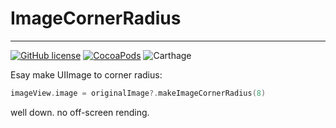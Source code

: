 # ImageCornerRadius
---
[![GitHub license](https://img.shields.io/badge/license-MIT-blue.svg)](https://raw.githubusercontent.com/Tuccuay/ImageCornerRadius/master/LICENSE)
[![CocoaPods](https://img.shields.io/cocoapods/v/ImageCornerRadius.svg?maxAge=2592000)]()
![Carthage](https://img.shields.io/badge/Carthage-Compatible-brightgreen.svg)

Esay make UIImage to corner radius:

```swift
imageView.image = originalImage?.makeImageCornerRadius(8)
```

well down.
no off-screen rending.
